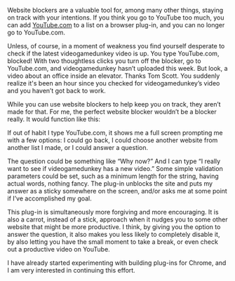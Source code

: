 Website blockers are a valuable tool for, among many other things, staying on track with your intentions. If you think you go to YouTube too much, you can add [YouTube.com](http://youtube.com/) to a list on a browser plug-in, and you can no longer go to YouTube.com.

Unless, of course, in a moment of weakness you find yourself desperate to check if the latest videogamedunkey video is up. You type YouTube.com, blocked! With two thoughtless clicks you turn off the blocker, go to YouTube.com, and videogamedunkey hasn’t uploaded this week. But look, a video about an office inside an elevator. Thanks Tom Scott. You suddenly realize it's been an hour since you checked for videogamedunkey’s video and you haven’t got back to work.

While you can use website blockers to help keep you on track, they aren’t made for that. For me, the perfect website blocker wouldn’t be a blocker really. It would function like this:

If out of habit I type YouTube.com, it shows me a full screen prompting me with a few options: I could go back, I could choose another website from another list I made, or I could answer a question.

The question could be something like “Why now?” And I can type “I really want to see if videogamedunkey has a new video.” Some simple validation parameters could be set, such as a minimum length for the string, having actual words, nothing fancy. The plug-in unblocks the site and puts my answer as a sticky somewhere on the screen, and/or asks me at some point if I’ve accomplished my goal.

This plug-in is simultaneously more forgiving and more encouraging. It is also a carrot, instead of a stick, approach when it nudges you to some other website that might be more productive. I think, by giving you the option to answer the question, it also makes you less likely to completely disable it, by also letting you have the small moment to take a break, or even check out a productive video on YouTube.

I have already started experimenting with building plug-ins for Chrome, and I am very interested in continuing this effort.
